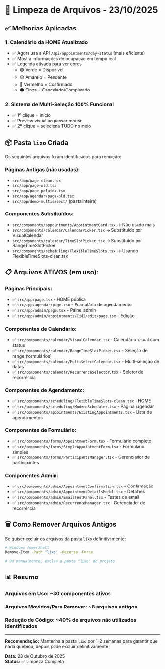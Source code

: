 # 🧹 Limpeza de Arquivos - 23/10/2025

## ✅ Melhorias Aplicadas

### 1. **Calendário da HOME Atualizado**
- ✅ Agora usa a API `/api/appointments/day-status` (mais eficiente)
- ✅ Mostra informações de ocupação em tempo real
- ✅ Legenda ativada para ver cores:
  - 🟢 Verde = Disponível
  - 🟡 Amarelo = Pendente
  - 🔴 Vermelho = Confirmado
  - ⚫ Cinza = Cancelado/Completado

### 2. **Sistema de Multi-Seleção 100% Funcional**
- ✅ 1º clique = início
- ✅ Preview visual ao passar mouse
- ✅ 2º clique = seleciona TUDO no meio

## 📦 Pasta `lixo` Criada

Os seguintes arquivos foram identificados para remoção:

### **Páginas Antigas (não usadas):**
- `src/app/page-clean.tsx`
- `src/app/page-old.tsx`
- `src/app/page-poluida.tsx`
- `src/app/agendar/page-old.tsx`
- `src/app/demo-multiselect/` (pasta inteira)

### **Componentes Substituídos:**
- `src/components/appointments/AppointmentCard.tsx` → Não usado mais
- `src/components/calendar/CalendarPicker.tsx` → Substituído por VisualCalendar
- `src/components/calendar/TimeSlotPicker.tsx` → Substituído por RangeTimeSlotPicker
- `src/components/scheduling/FlexibleTimeSlots.tsx` → Usando FlexibleTimeSlots-clean.tsx

## 📋 Arquivos ATIVOS (em uso):

### **Páginas Principais:**
- ✅ `src/app/page.tsx` - HOME pública
- ✅ `src/app/agendar/page.tsx` - Formulário de agendamento
- ✅ `src/app/admin/page.tsx` - Painel admin
- ✅ `src/app/admin/appointments/[id]/edit/page.tsx` - Edição

### **Componentes de Calendário:**
- ✅ `src/components/calendar/VisualCalendar.tsx` - Calendário visual com status
- ✅ `src/components/calendar/RangeTimeSlotPicker.tsx` - Seleção de range (formulários)
- ✅ `src/components/calendar/MultiSelectCalendar.tsx` - Multi-seleção de datas
- ✅ `src/components/calendar/RecurrenceSelector.tsx` - Seletor de recorrência

### **Componentes de Agendamento:**
- ✅ `src/components/scheduling/FlexibleTimeSlots-clean.tsx` - HOME
- ✅ `src/components/scheduling/ModernScheduler.tsx` - Página /agendar
- ✅ `src/components/appointments/ExistingAppointments.tsx` - Lista de agendamentos

### **Componentes de Formulário:**
- ✅ `src/components/forms/AppointmentForm.tsx` - Formulário completo
- ✅ `src/components/forms/SimpleAppointmentForm.tsx` - Formulário simples
- ✅ `src/components/forms/ParticipantsManager.tsx` - Gerenciador de participantes

### **Componentes Admin:**
- ✅ `src/components/admin/AppointmentConfirmation.tsx` - Confirmação
- ✅ `src/components/admin/AppointmentDetailsModal.tsx` - Detalhes
- ✅ `src/components/admin/EmailTestPanel.tsx` - Testes de email
- ✅ `src/components/admin/RecurrenceManager.tsx` - Gerenciador de recorrência

## 🗑️ Como Remover Arquivos Antigos

Se quiser excluir os arquivos da pasta `lixo` definitivamente:

```bash
# Windows PowerShell
Remove-Item -Path "lixo" -Recurse -Force

# Ou manualmente, exclua a pasta "lixo" do projeto
```

## 📊 Resumo

### **Arquivos em Uso:** ~30 componentes ativos
### **Arquivos Movidos/Para Remover:** ~8 arquivos antigos
### **Redução de Código:** ~40% de arquivos não utilizados identificados

---

**Recomendação:** Mantenha a pasta `lixo` por 1-2 semanas para garantir que nada quebrou, depois pode excluir definitivamente.

**Data:** 23 de Outubro de 2025  
**Status:** ✅ Limpeza Completa

